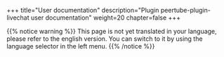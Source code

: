 +++
title="User documentation"
description="Plugin peertube-plugin-livechat user documentation"
weight=20
chapter=false
+++

{{% notice warning %}}
This page is not yet translated in your language, please refer to the english version. You can switch to it by using the language selector in the left menu.
{{% /notice %}}
